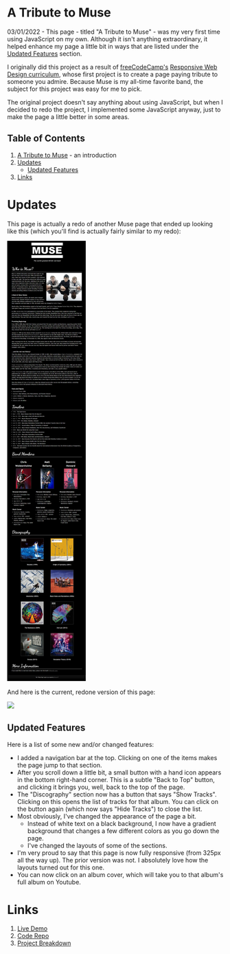 # A Tribute to Muse
03/01/2022 - This page - titled "A Tribute to Muse" - was my very first time using JavaScript on my own. Although it isn't anything extraordinary, it helped enhance my page a little bit in ways that are listed under the [Updated Features](#updated-features) section.

I originally did this project as a result of [freeCodeCamp's](https://www.freecodecamp.org) [Responsive Web Design curriculum](https://www.freecodecamp.org/learn/responsive-web-design/#responsive-web-design-projects), whose first project is to create a page paying tribute to someone you admire. Because Muse is my all-time favorite band, the subject for this project was easy for me to pick.

The original project doesn't say anything about using JavaScript, but when I decided to redo the project, I implemented some JavaScript anyway, just to make the page a little better in some areas.



## Table of Contents

1. [A Tribute to Muse](#a-tribute-to-muse) - an introduction
2. [Updates](#updates)
    - [Updated Features](#updated-features)
3. [Links](#links)
 

# Updates
This page is actually a redo of another Muse page that ended up looking like this (which you'll find is actually fairly similar to my redo):

![](muse_v1.png)


And here is the current, redone version of this page:

![](muse_current.png)


## Updated Features
Here is a list of some new and/or changed features:
- I added a navigation bar at the top. Clicking on one of the items makes the page jump to that section.
- After you scroll down a little bit, a small button with a hand icon appears in the bottom right-hand corner. This is a subtle "Back to Top" button, and clicking it brings you, well, back to the top of the page.
- The "Discography" section now has a button that says "Show Tracks". Clicking on this opens the list of tracks for that album. You can click on the button again (which now says "Hide Tracks") to close the list.
- Most obviously, I've changed the appearance of the page a bit.
    - Instead of white text on a black background, I now have a gradient background that changes a few different colors as you go down the page.
    - I've changed the layouts of some of the sections.
- I'm very proud to say that this page is now fully responsive (from 325px all the way up). The prior version was not. I absolutely love how the layouts turned out for this one.
- You can now click on an album cover, which will take you to that album's full album on Youtube.

# Links

1. [Live Demo](https://risclover.github.io/Muse)
2. [Code Repo](https://www.github.com/Risclover/Muse)
3. [Project Breakdown](https://risclover.github.io/official-portfolio/blog/project_breakdown_muse.html)
